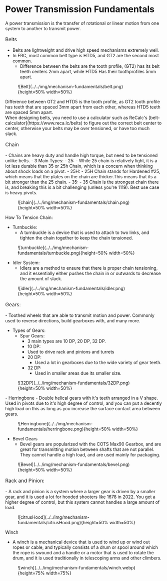 <style>

td, th , table{
   border: none!important;
}

td{
  text-align: left !important;
  vertical-align: middle !important;
}

table tr:hover{
    background-color: transparent !important;
}

</style>

# Power Transmission Fundamentals
A power transmission is the transfer of rotational or linear motion from one system to another to transmit power. 

<p style="font-size:1rem;">Belts</p>

- Belts are lightweight and drive high speed mechanisms extremely well.
- In FRC, most common belt type is HTD5, and GT2 are the second most common.
  - Difference between the belts are the tooth profile, (GT2) has its belt teeth centers 2mm apart, while HTD5 Has their toothprofiles 5mm apart. 

<figure markdown="span">
![Belt](../../img/mechanism-fundamentals/belt.png){height=50% width=50%}
</figure>
<figcaption> Difference between GT2 and HTD5 is the tooth profile, as GT2 tooth profile has teeth that are spaced 3mm apart from each other, whereas HTD5 teeth are spaced 5mm apart. 
</figcaption>
When designing belts, you need to use a calculator such as ReCalc's [belt-calculator](https://www.reca.lc/belts) to figure out the correct belt center to center, otherwise your belts may be over tensioned, or have too much slack. 

<p style="font-size:1rem;">Chain</p>
- Chains are heavy duty and handle high torque, but need to be tensioned unlike belts.
- 3 Main Types:
    - 25:
        - While 25 chain is relatively light, it is a lot less durable than 35 or 25h Chain, which is a concern when thinking about shock loads on a pivot.
    - 25H:
        - 25H Chain stands for Hardened #25, which means that the plates on the chain are thicker.This means that its a bit stronger than the 25 chain. 
    - 35:
        - 35 Chain is the strongest chain there is, and breaking this is a bit challenging (unless you're 1119). Best use case is heavy pivots. 
<figure markdown="span">
![chain](../../img/mechanism-fundamentals/chain.png){height=50% width=50%}
</figure>
How To Tension Chain:
    
  - Turnbuckle:
      - A turnbuckle is a device that is used to attach to two links, and tighten the chain together to keep the chain tensioned. 
<figure markdown="span">
![turnbuckle](../../img/mechanism-fundamentals/turnbuckle.png){height=50% width=50%}
</figure>

  - Idler System:
      - Idlers are a method to ensure that there is proper chain tensioning, and it essentially either pushes the chain in or outwards to decrease the amount of slack. 

<figure markdown="span">
![idler](../../img/mechanism-fundamentals/idler.png){height=50% width=50%}
</figure>


<p style="font-size:1rem;">Gears:</p>
- Toothed wheels that are able to transmit motion and power. Commonly used to reverse directions, build gearboxes with, and many more. 

- Types of Gears:
    - Spur Gears:
        - 3 main types are 10 DP, 20 DP, 32 DP.  
        - 10 DP:
        - Used to drive rack and pinions and turrets 
      - 20 DP:
        - Used a lot in gearboxes due to the wide variety of gear teeth. 
      - 32 DP:
        - Used in smaller areas due its smaller size.
<figure markdown="span">
![32DP](../../img/mechanism-fundamentals/32DP.png){height=50% width=50%}
</figure>
  - Herringbone
    - Double helical gears with it's teeth arranged in a V shape. Used in pivots due to it's high degree of control, and you can put a decently high load on this as long as you increase the surface contact area between gears. 

<figure markdown="span">
![Herringbone](../../img/mechanism-fundamentals/herringbone.png){height=50% width=50%}
</figure>

  - Bevel Gears
    - Bevel gears are popularized with the COTS Max90 Gearbox, and are great for transmitting motion between shafts that are not parallel. They cannot handle a high load, and are used mainly for packaging.
<figure markdown="span">
![Bevel](../../img/mechanism-fundamentals/bevel.png){height=50% width=50%}
</figure>
<p style="font-size:1rem;">Rack and Pinion:</p>
- A rack and pinion is a system where a larger gear is driven by a smaller gear, and it is used a lot for hooded shooters like 1678 in 2022. You get a higher degree of control, but this system cannot handles a large amount of load. 

<figure markdown="span">
![citrusHood](../../img/mechanism-fundamentals/citrusHood.png){height=50% width=50%}
</figure>

Winch 
  - A  winch is a mechanical device that is used to wind up or wind out ropes or cable, and typically consists of a drum or spool around which the rope is swound and a handle or a motor that is used to rotate the drum, and it is used traditionally in telescoping arms and other climbers.
<figure markdown="span">
![winch](../../img/mechanism-fundamentals/winch.webp){height=75% width=75%}
</figure>

